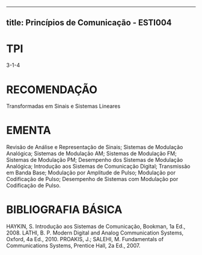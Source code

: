 
---
title: Princípios de Comunicação - ESTI004 
---

# TPI

3-1-4

# RECOMENDAÇÃO

Transformadas em Sinais e Sistemas Lineares

# EMENTA

Revisão de Análise e Representação de Sinais; Sistemas de Modulação Analógica; Sistemas de Modulação AM; Sistemas de Modulação FM; Sistemas de Modulação PM; Desempenho dos Sistemas de Modulação Analógica; Introdução aos Sistemas de Comunicação Digital; Transmissão em Banda Base; Modulação por Amplitude de Pulso; Modulação por Codificação de Pulso; Desempenho de Sistemas com Modulação por Codificação de Pulso.

# BIBLIOGRAFIA BÁSICA

HAYKIN, S. Introdução aos Sistemas de Comunicação, Bookman, 1a Ed., 2008.
LATHI, B. P. Modern Digital and Analog Communication Systems, Oxford, 4a Ed., 2010. 
PROAKIS, J.; SALEHI, M. Fundamentals of Communications Systems, Prentice Hall, 2a Ed., 2007.
        